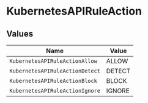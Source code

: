 # KubernetesAPIRuleAction


## Values

| Name                            | Value                           |
| ------------------------------- | ------------------------------- |
| `KubernetesAPIRuleActionAllow`  | ALLOW                           |
| `KubernetesAPIRuleActionDetect` | DETECT                          |
| `KubernetesAPIRuleActionBlock`  | BLOCK                           |
| `KubernetesAPIRuleActionIgnore` | IGNORE                          |